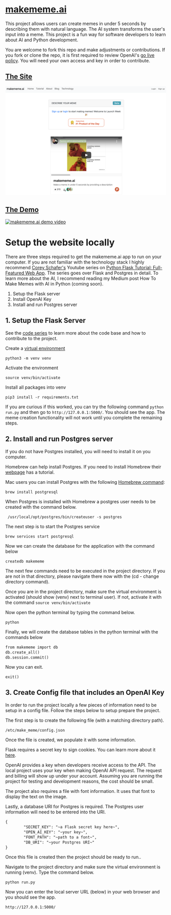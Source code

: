 # [makememe.ai](http://makememe.ai/)

This project allows users can create memes in under 5 seconds by describing them with natural language. The AI system transforms the user's input into a meme. This project is a fun way for software developers to learn about AI and Python development.

You are welcome to fork this repo and make adjustments or contributions. If you fork or clone the repo, it is first required to review OpenAI's [go live policy](https://beta.openai.com/docs/going-live). You will need your own access and key in order to contribute.

## [The Site](http://makememe.ai/)

<img src="media/makememe-homepage.png" width="600" alt="makememe.ai home page"></img>

## [The Demo](https://www.producthunt.com/posts/makememe-ai)

[![makememe.ai demo video](https://img.youtube.com/vi/wZ6KCDAcKws/0.jpg)](https://www.producthunt.com/posts/makememe-ai)

# Setup the website locally

There are three steps required to get the makememe.ai app to run on your computer. If you are not familiar with the technology stack I highly recommend [Corey Schafer's](https://www.youtube.com/channel/UCCezIgC97PvUuR4_gbFUs5g) Youtube series on [Python Flask Tutorial: Full-Featured Web App](https://www.youtube.com/watch?v=MwZwr5Tvyxo). The series goes over Flask and Postgres in detail. To learn more about the AI, I recommend reading my Medium post How To Make Memes with AI in Python (coming soon).

1. Setup the Flask server
2. Install OpenAI Key
3. Install and run Postgres server

## 1. Setup the Flask Server

See the [code series](https://joshbickett.medium.com/making-memes-with-ai-db3332fc00ac) to learn more about the code base and how to contribute to the project.

Create a [virtual environment](https://docs.python.org/3/library/venv.html)

```
python3 -m venv venv
```

Activate the environment

```
source venv/bin/activate
```

Install all packages into venv

```
pip3 install -r requirements.txt
```

If you are curious if this worked, you can try the following command `python run.py` and then go to `http://127.0.0.1:5000/`. You should see the app. The meme creation functionality will not work until you complete the remaining steps.

## 2. Install and run Postgres server

If you do not have Postgres installed, you will need to install it on you computer.

Homebrew can help install Postgres. If you need to install Homebrew their [webpage](https://brew.sh/) has a tutorial.

Mac users you can install Postgres with the following [Homebrew command](https://formulae.brew.sh/formula/postgresql):

```
brew install postgresql
```

When Postgres is installed with Homebrew a postgres user needs to be created with the command below.

```
 /usr/local/opt/postgres/bin/createuser -s postgres
```

The next step is to start the Postgres service

```
brew services start postgresql
```

Now we can create the database for the application with the command below

```
createdb makememe
```

The next few commands need to be executed in the project directory. If you are not in that directory, please navigate there now with the (cd - change directory command).

Once you are in the project directory, make sure the virtual environment is activated (should show (venv) next to terminal user). If not, activate it with the command `source venv/bin/activate`

Now open the python terminal by typing the command below.

```
python
```

Finally, we will create the database tables in the python terminal with the commands below

```
from makememe import db
db.create_all()
db.session.commit()
```

Now you can exit.

```
exit()
```

## 3. Create Config file that includes an OpenAI Key

In order to run the project locally a few pieces of information need to be setup in a config file. Follow the steps below to setup prepare the project.

The first step is to create the following file (with a matching directory path).

```
/etc/make_meme/config.json
```

Once the file is created, we populate it with some information.

Flask requires a secret key to sign cookies. You can learn more about it [here](https://explore-flask.readthedocs.io/en/latest/configuration.html).

OpenAI provides a key when developers receive access to the API. The local project uses your key when making OpenAI API request. The request and billing will show up under your account. Assuming you are running the project for testing and development reasons, the cost should be small.

The project also requires a file with font information. It uses that font to display the text on the image.

Lastly, a database URI for Postgres is required. The Postgres user information will need to be entered into the URI.

```
{
        "SECRET_KEY": "~a Flask secret key here~",
        "OPEN_AI_KEY": "~your key~",
        "FONT_PATH": "~path to a font~",
        "DB_URI": "~your Postgres URI~"
}
```

Once this file is created then the project should be ready to run..

Navigate to the project directory and make sure the virtual environment is running (venv). Type the command below.

```
python run.py
```

Now you can enter the local server URL (below) in your web browser and you should see the app.

```
http://127.0.0.1:5000/
```

